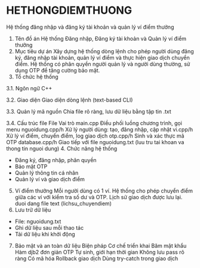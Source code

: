 # HETHONGDIEMTHUONG
Hệ thống đăng nhập và đăng ký tài khoản và quản lý ví điểm thưởng
1. Tên đồ án
Hệ thống Đăng nhập, Đăng ký tài khoản và Quản lý ví điểm thưởng
2. Mục tiêu dự án
Xây dựng hệ thống dòng lệnh cho phép người dùng đăng ký, đăng nhập tài khoản, quản lý ví điểm và thực hiện giao dịch chuyển điểm. Hệ thống có phân quyền người quản lý và người dùng thường, sử dụng OTP để tăng cường bảo mật.
3. Tổ chức hệ thống
   
3.1. Ngôn ngữ C++

3.2. Giao diện
Giao diện dòng lệnh (text-based CLI)

3.3. Quản lý mã nguồn
Chia file rõ ràng, lưu dữ liệu bằng tập tin .txt

3.4. Cấu trúc file
File	Vai trò 
main.cpp	 Điều phối luồng chương trình, gọi menu
nguoidung.cpp/h	Xử lý người dùng: tạo, đăng nhập, cập nhật
vi.cpp/h	Xử lý ví điểm, chuyển điểm, log giao dịch
otp.cpp/h	Sinh và xác thực mã OTP
database.cpp/h	Giao tiếp với file nguoidung.txt (luu tru tai khoan va thong tin nguoi dung)
4. Chức năng hệ thống
- Đăng ký, đăng nhập, phân quyền
- Bảo mật OTP
- Quản lý thông tin cá nhân
- Quản lý ví và giao dịch điểm
5. Ví điểm thưởng
Mỗi người dùng có 1 ví.
Hệ thống cho phép chuyển điểm giữa các ví với kiểm tra số dư và OTP.
Lịch sử giao dịch được lưu lại. duoi dang file text (lichsu_chuyendiem)
6. Lưu trữ dữ liệu
- File: nguoidung.txt
- Ghi dữ liệu sau mỗi thao tác
- Tải dữ liệu khi khởi động
7. Bảo mật và an toàn dữ liệu
Biện pháp	Cơ chế triển khai
Băm mật khẩu	Hàm djb2 đơn giản
OTP	Tự sinh, giới hạn thời gian
Không lưu pass rõ ràng	Có mã hóa
Rollback giao dịch	Dùng try-catch trong giao dịch
